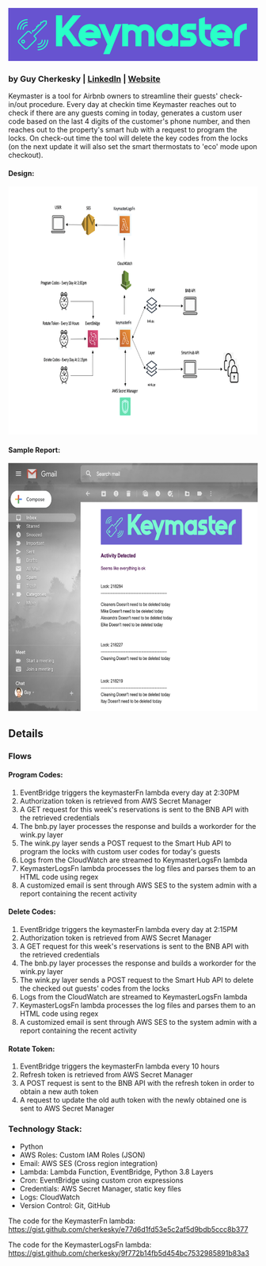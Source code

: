![Keymaster](https://github.com/cherkesky/keymaster/blob/master/keymaster_logo.png)

### by Guy Cherkesky | [LinkedIn](http://linkedin.com/in/cherkesky) | [Website](http://cherkesky.com)

Keymaster is a tool for Airbnb owners to streamline their guests' check-in/out procedure.
Every day at checkin time Keymaster reaches out to check if there are any guests coming in today, generates a custom user code based on the last 4 digits of the customer's phone number, and then reaches out to the property's smart hub with a request to program the locks. On check-out time the tool will delete the key codes from the locks (on the next update it will also set the smart thermostats to 'eco' mode upon checkout).

#### Design: 
<img src="https://github.com/cherkesky/keymaster/blob/master/design.png" height="500" width="800">

#### Sample Report: 
<img src="https://github.com/cherkesky/keymaster/blob/master/report.png" height="500" width="800">


## Details

### Flows

#### Program Codes: 
1. EventBridge triggers the keymasterFn lambda every day at 2:30PM
2. Authorization token is retrieved from AWS Secret Manager
3. A GET request for this week's reservations is sent to the BNB API with the retrieved credentials
4. The bnb.py layer processes the response and builds a workorder for the wink.py layer
5. The wink.py layer sends a POST request to the Smart Hub API to program the locks with custom user codes for today's guests
6. Logs from the CloudWatch are streamed to KeymasterLogsFn lambda 
7. KeymasterLogsFn lambda processes the log files and parses them to an HTML code using regex
8. A customized email is sent through AWS SES to the system admin with a report containing the recent activity

#### Delete Codes: 
1. EventBridge triggers the keymasterFn lambda every day at 2:15PM
2. Authorization token is retrieved from AWS Secret Manager
3. A GET request for this week's reservations is sent to the BNB API with the retrieved credentials
4. The bnb.py layer processes the response and builds a workorder for the wink.py layer
5. The wink.py layer sends a POST request to the Smart Hub API to delete the checked out guests' codes from the locks
6. Logs from the CloudWatch are streamed to KeymasterLogsFn lambda 
7. KeymasterLogsFn lambda processes the log files and parses them to an HTML code using regex
8. A customized email is sent through AWS SES to the system admin with a report containing the recent activity

#### Rotate Token: 
1. EventBridge triggers the keymasterFn lambda every 10 hours
2. Refresh token is retrieved from AWS Secret Manager
3. A POST request is sent to the BNB API with the refresh token in order to obtain a new auth token
4. A request to update the old auth token with the newly obtained one is sent to AWS Secret Manager


### Technology Stack: 
- Python
- AWS Roles: Custom IAM Roles (JSON)
- Email: AWS SES (Cross region integration)
- Lambda: Lambda Function, EventBridge, Python 3.8 Layers
- Cron: EventBridge using custom cron expressions
- Credentials: AWS Secret Manager, static key files
- Logs: CloudWatch
- Version Control: Git, GitHub

The code for the KeymasterFn lambda:
https://gist.github.com/cherkesky/e77d6d1fd53e5c2af5d9bdb5ccc8b377

The code for the KeymasterLogsFn lambda:
https://gist.github.com/cherkesky/9f772b14fb5d454bc7532985891b83a3
